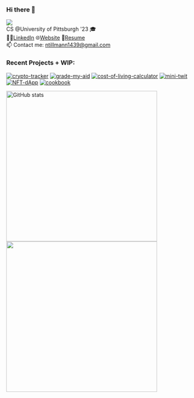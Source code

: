 ### Hi there 👋
![](https://komarev.com/ghpvc/?username=nicktill&style=for-the-badge)<br>
CS @University of Pittsburgh '23 🎓<br/>
🧑‍💼[LinkedIn](https://www.linkedin.com/in/nicholas-tillmann-4647b7187/) 🌐[Website](https://nicktill.github.io) 📄[Resume](https://nicktill.github.io/resume.pdf)<br/>
📫 Contact me: ntillmann1439@gmail.com <br>

### Recent Projects + WIP: 

[![crypto-tracker](https://github-readme-stats.vercel.app/api/pin/?username=nicktill&repo=crypto-tracker&theme=dark)](https://github.com/nicktill/crypto-tracker)
[![grade-my-aid](https://github-readme-stats.vercel.app/api/pin/?username=nicktill&repo=cs1530-finance-group&theme=dark)](https://github.com/nicktill/cs1530-finance-group)
[![cost-of-living-calculator](https://github-readme-stats.vercel.app/api/pin/?username=nicktill&repo=cost-of-living&theme=dark)](https://github.com/nicktill/cost-of-living)
[![mini-twit](https://github-readme-stats.vercel.app/api/pin/?username=nicktill&repo=mini-twit&theme=dark)](https://github.com/nicktill/mini-twit)
[![NFT-dApp](https://github-readme-stats.vercel.app/api/pin/?username=nicktill&repo=NFT-dApp&theme=dark)](https://github.com/nicktill/NFT-dApp)
[![cookbook](https://github-readme-stats.vercel.app/api/pin/?username=nicktill&repo=cookbook&theme=dark)](https://github.com/nicktill/cookbook)




<p class="center">
<img src="https://github-readme-stats.vercel.app/api?username=nicktill&show_icons=true&theme=dark" alt="GitHub stats" width=400 />
<img src="https://github-readme-streak-stats.herokuapp.com/?user=nicktill&show_icons=true&theme=dark" width=400  />
</p>

